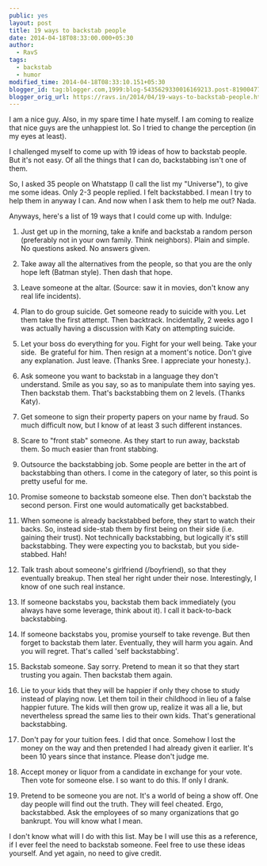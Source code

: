```yaml
---
public: yes
layout: post
title: 19 ways to backstab people
date: 2014-04-18T08:33:00.000+05:30
author:
  - RavS
tags:
  - backstab
  - humor
modified_time: 2014-04-18T08:33:10.151+05:30
blogger_id: tag:blogger.com,1999:blog-5435629330016169213.post-8190047772186960284
blogger_orig_url: https://ravs.in/2014/04/19-ways-to-backstab-people.html
---
```


I am a nice guy. Also, in my spare time I hate myself. I am coming to realize that nice guys are the unhappiest lot. So I tried to change the perception (in my eyes at least). 

I challenged myself to come up with 19 ideas of how to backstab people. But it's not easy. Of all the things that I can do, backstabbing isn't one of them. 

So, I asked 35 people on Whatstapp (I call the list my "Universe"), to give me some ideas. Only 2-3 people replied. I felt backstabbed. I mean I try to help them in anyway I can. And now when I ask them to help me out? Nada. 

Anyways, here's a list of 19 ways that I could come up with. Indulge: 

1. Just get up in the morning, take a knife and backstab a random person (preferably not in your own family. Think neighbors). Plain and simple. No questions asked. No answers given.

2. Take away all the alternatives from the people, so that you are the only hope left (Batman style). Then dash that hope. 

3. Leave someone at the altar. (Source: saw it in movies, don't know any real life incidents).

4. Plan to do group suicide. Get someone ready to suicide with you. Let them take the first attempt. Then backtrack. Incidentally, 2 weeks ago I was actually having a discussion with Katy on attempting suicide.

5. Let your boss do everything for you. Fight for your well being. Take your side.  Be grateful for him. Then resign at a moment's notice. Don't give any explanation. Just leave. (Thanks Sree. I appreciate your honesty.).

6. Ask someone you want to backstab in a language they don't understand. Smile as you say, so as to manipulate them into saying yes. Then backstab them. That's backstabbing them on 2 levels. (Thanks Katy).

7. Get someone to sign their property papers on your name by fraud. So much difficult now, but I know of at least 3 such different instances. 

8. Scare to "front stab" someone. As they start to run away, backstab them. So much easier than front stabbing. 

9. Outsource the backstabbing job. Some people are better in the art of backstabbing than others. I come in the category of later, so this point is pretty useful for me.

10. Promise someone to backstab someone else. Then don't backstab the second person. First one would automatically get backstabbed. 

11. When someone is already backstabbed before, they start to watch their backs. So, instead side-stab them by first being on their side (i.e. gaining their trust). Not technically backstabbing, but logically it's still backstabbing. They were expecting you to backstab, but you side-stabbed. Hah!

12. Talk trash about someone's girlfriend (/boyfriend), so that they eventually breakup. Then steal her right under their nose. Interestingly, I know of one such real instance. 

13. If someone backstabs you, backstab them back immediately (you always have some leverage, think about it). I call it back-to-back backstabbing. 

14. If someone backstabs you, promise yourself to take revenge. But then forget to backstab them later. Eventually, they will harm you again. And you will regret. That's called 'self backstabbing'. 

15. Backstab someone. Say sorry. Pretend to mean it so that they start trusting you again. Then backstab them again. 

16. Lie to your kids that they will be happier if only they chose to study instead of playing now. Let them toil in their childhood in lieu of a false happier future. The kids will then grow up, realize it was all a lie, but nevertheless spread the same lies to their own kids. That's generational backstabbing. 

17. Don't pay for your tuition fees. I did that once. Somehow I lost the money on the way and then pretended I had already given it earlier. It's been 10 years since that instance. Please don't judge me.

18. Accept money or liquor from a candidate in exchange for your vote. Then vote for someone else. I so want to do this. If only I drank.

19. Pretend to be someone you are not. It's a world of being a show off. One day people will find out the truth. They will feel cheated. Ergo, backstabbed. Ask the employees of so many organizations that go bankrupt. You will know what I mean.

I don't know what will I do with this list. May be I will use this as a reference, if I ever feel the need to backstab someone. Feel free to use these ideas yourself. And yet again, no need to give credit.
